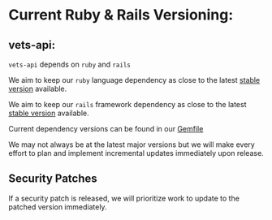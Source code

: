 # Current Ruby & Rails Versioning:

## vets-api:

`vets-api` depends on `ruby` and `rails`

We aim to keep our `ruby` language dependency as close to the latest [stable version](https://www.ruby-lang.org/en/downloads/) available. 

We aim to keep our `rails` framework dependency as close to the latest [stable version](https://github.com/rails/rails/releases) available.

Current dependency versions can be found in our [Gemfile](https://github.com/department-of-veterans-affairs/vets-api/blob/master/Gemfile)

We may not always be at the latest major versions but we will make every effort to plan and implement incremental updates immediately upon release. 

## Security Patches
If a security patch is released, we will prioritize work to update to the patched version immediately.
